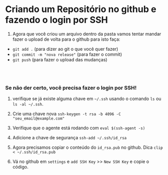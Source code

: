 # Criando um Repositório no github e fazendo o login por SSH

1. Agora que você criou um arquivo dentro da pasta vamos tentar mandar fazer o upload de volta para o github para isto faça:
* `git add .` (para dizer ao git o que você quer fazer)
* `git commit -m "nova release"` (para fazer o commit)
* `git push` (para fazer o upload das mudanças)

<br>
<br>

### Se não der certo, você precisa fazer o login por SSH!

1. verifique se já existe alguma chave em `~/.ssh` usando o comando `ls` ou `ls -al ~/.ssh`.

2. Crie uma chave nova `ssh-keygen -t rsa -b 4096 -C "seu_email@example.com"`

3. Verifique que o agente está rodando com `eval $(ssh-agent -s)`

4. Adicione a chave de segurança `ssh-add ~/.ssh/id_rsa`

5. Agora precisamos copiar o conteúdo do `id_rsa.pub` no github. Dica `clip < ~/.ssh/id_rsa.pub`

6. Vá no github em `settings` e `add SSH Key` >> `New SSH Key` e copie o código.